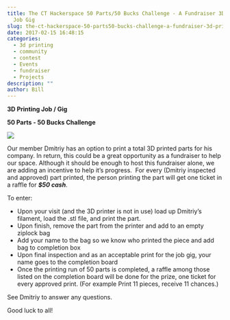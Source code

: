 ```yaml
---
title: The CT Hackerspace 50 Parts/50 Bucks Challenge - A Fundraiser 3D Printing
  Job Gig
slug: the-ct-hackerspace-50-parts50-bucks-challenge-a-fundraiser-3d-printing-job-gig
date: 2017-02-15 16:48:15
categories:
  - 3d printing
  - community
  - contest
  - Events
  - fundraiser
  - Projects
description: ""
author: Bill
---
```



**3D Printing Job / Gig**

**50 Parts - 50 Bucks Challenge**

![](/uploads/2017/02/Printing-3d-Printer-icon.png)

Our member Dmitriy has an option to print a total 3D printed parts for his company. In return, this could be a great opportunity as a fundraiser to help our space. Although it should be enough to host this fundraiser alone, we are adding an incentive to help it’s progress.  For every (Dmitriy inspected and approved) part printed, the person printing the part will get one ticket in a raffle for **_$50 cash_**.

To enter:

- Upon your visit (and the 3D printer is not in use) load up Dmitriy’s filament, load the .stl file, and print the part.
- Upon finish, remove the part from the printer and add to an empty ziplock bag
- Add your name to the bag so we know who printed the piece and add bag to completion box
- Upon final inspection and as an acceptable print for the job gig, your name goes to the completion board
- Once the printing run of 50 parts is completed, a raffle among those listed on the completion board will be done for the prize, one ticket for every approved print. (For example Print 11 pieces, receive 11 chances.)

See Dmitriy to answer any questions.

Good luck to all!

